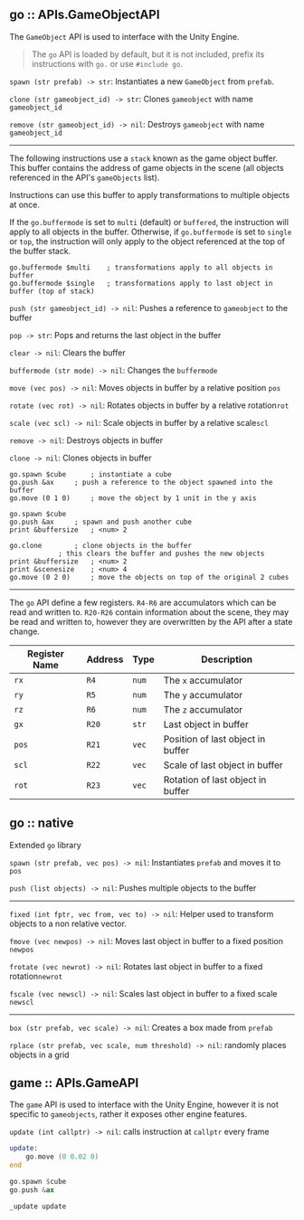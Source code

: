 ## go :: APIs.GameObjectAPI

The `GameObject` API is used to interface with the Unity Engine.

> The `go` API is loaded by default, but it is not included, prefix its instructions with `go.` or use `#include go`.

`spawn (str prefab) -> str`: Instantiates a new `GameObject` from `prefab`.

`clone (str gameobject_id) -> str`: Clones `gameobject` with name `gameobject_id`

`remove (str gameobject_id) -> nil`: Destroys `gameobject` with name `gameobject_id`

---

The following instructions use a `stack` known as the game object buffer. This buffer contains the address of game objects in the scene (all objects referenced in the API's `gameObjects` list).

Instructions can use this buffer to apply transformations to multiple objects at once.

If the `go.buffermode` is set to `multi` (default) or `buffered`, the instruction will apply to all objects in the buffer. Otherwise, if `go.buffermode` is set to `single` or `top`, the instruction will only apply to the object referenced at the top of the buffer stack.

```assembly
go.buffermode $multi	; transformations apply to all objects in buffer
go.buffermode $single	; transformations apply to last object in buffer (top of stack)
```

`push (str gameobject_id) -> nil`: Pushes a reference to `gameobject` to the buffer

`pop -> str`: Pops and returns the last object in the buffer

`clear -> nil`: Clears the buffer

`buffermode (str mode) -> nil`: Changes the `buffermode`

`move (vec pos) -> nil`: Moves objects in buffer by a relative position `pos`

`rotate (vec rot) -> nil`: Rotates objects in buffer by a relative rotation`rot`

`scale (vec scl) -> nil`: Scale objects in buffer by a relative scale`scl`

`remove -> nil`: Destroys objects in buffer

`clone -> nil`: Clones objects in buffer

```assembly
go.spawn $cube		; instantiate a cube
go.push &ax		; push a reference to the object spawned into the buffer
go.move (0 1 0)		; move the object by 1 unit in the y axis

go.spawn $cube
go.push &ax		; spawn and push another cube
print &buffersize	; <num> 2

go.clone		; clone objects in the buffer
			; this clears the buffer and pushes the new objects
print &buffersize	; <num> 2
print &scenesize	; <num> 4
go.move (0 2 0)		; move the objects on top of the original 2 cubes
```

---

The `go` API define a few registers. `R4-R6` are accumulators which can be read and written to. `R20-R26` contain information about the scene, they may be read and written to, however they are overwritten by the API after a state change.

| Register Name | Address | Type  | Description                       |
| ------------- | ------- | ----- | --------------------------------- |
| `rx`          | `R4`    | `num` | The `x` accumulator               |
| `ry`          | `R5`    | `num` | The `y` accumulator               |
| `rz`          | `R6`    | `num` | The `z` accumulator               |
| `gx`          | `R20`   | `str` | Last object in buffer             |
| `pos`         | `R21`   | `vec` | Position of last object in buffer |
| `scl`         | `R22`   | `vec` | Scale of last object in buffer    |
| `rot`         | `R23`   | `vec` | Rotation of last object in buffer |

## go :: native

Extended `go` library

`spawn (str prefab, vec pos) -> nil`: Instantiates `prefab` and moves it to `pos`

`push (list objects) -> nil`: Pushes multiple objects to the buffer

---

`fixed (int fptr, vec from, vec to) -> nil`: Helper used to transform objects to a non relative vector.

`fmove (vec newpos) -> nil`: Moves last object in buffer to a fixed position `newpos`

`frotate (vec newrot) -> nil`: Rotates last object in buffer to a fixed rotation`newrot`

`fscale (vec newscl) -> nil`: Scales last object in buffer to a fixed scale `newscl`

---

`box (str prefab, vec scale) -> nil`: Creates a box made from `prefab`

`rplace (str prefab, vec scale, num threshold) -> nil`: randomly places objects in a grid

## game :: APIs.GameAPI

The `game` API is used to interface with the Unity Engine, however it is not specific to `gameobjects`, rather it exposes other engine features.

`update (int callptr) -> nil`: calls instruction at `callptr` every frame

```asm
update:
	go.move (0 0.02 0)
end

go.spawn $cube
go.push &ax

_update update
```
